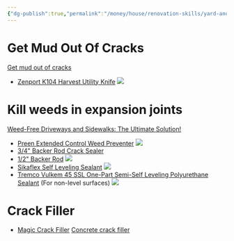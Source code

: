 ```yaml
---
{"dg-publish":true,"permalink":"/money/house/renovation-skills/yard-and-outside/fix-cracks-in-sidewalk/","tags":["oakmore","oakmore-renovation-task"],"created":"Aug 28, 2023, 9:58 PM"}
---
```



# Get Mud Out Of Cracks

[Get mud out of cracks](https://www.youtube.com/shorts/eeelzQaQCxY)
- [Zenport K104 Harvest Utility Knife](https://www.amazon.com/dp/B008G4T6AW)
![](https://m.media-amazon.com/images/W/MEDIAX_792452-T2/images/I/617zBcsPb0L._AC_SL1500_.jpg)
# Kill weeds in expansion joints

[Weed-Free Driveways and Sidewalks: The Ultimate Solution!](https://youtu.be/NNHXOIVCX1M?si=FywmijIkSXW3IHzB)

- [Preen Extended Control Weed Preventer](https://www.amazon.com/dp/B074J5699N) ![](https://m.media-amazon.com/images/I/715vNGlLmwL._AC_SL1500_.jpg)
- [3/4" Backer Rod Crack Sealer](https://www.amazon.com/dp/B0863DC48G)
- [1/2" Backer Rod](https://www.amazon.com/dp/B000BQWOC0) ![](https://m.media-amazon.com/images/I/91wrje04EpL._SL1500_.jpg)
- [Sikaflex Self Leveling Sealant](https://www.amazon.com/dp/B000RUKZSA) ![](https://m.media-amazon.com/images/I/71dtTX2au2L._AC_SL1500_.jpg)
- [Tremco Vulkem 45 SSL One-Part Semi-Self Leveling Polyurethane Sealant](https://www.amazon.com/dp/B00W80TGCS) (For non-level surfaces) ![](https://m.media-amazon.com/images/I/61-yhSv20xL._SL1200_.jpg)

# Crack Filler

- [Magic Crack Filler](https://www.homedepot.com/p/Trim-A-Slab-11-oz-Magic-Crack-Bottle-3417/317209478?g_store=&source=shoppingads&locale=en-US&pla&mtc=SHOPPING-BF-CDP-GGL-D22-022_009_CONCRETE-NA-NA-NA-PMAX-NA-NA-NA-NA-NBR-NA-NA-NEW-NA&cm_mmc=SHOPPING-BF-CDP-GGL-D22-022_009_CONCRETE-NA-NA-NA-PMAX-NA-NA-NA-NA-NBR-NA-NA-NEW-NA-71700000112622853--&gad_source=1&gclid=CjwKCAiA4smsBhAEEiwAO6DEjRd66J9qgsFj8iBciNekseo40DCEZZZqaZ6u16ScR899Pvuba8wZUBoCgHIQAvD_BwE&gclsrc=aw.ds)
[Concrete crack filler](https://youtube.com/shorts/sLfXCb-kX9w?si=ShaoJpUzWSO29JNi)